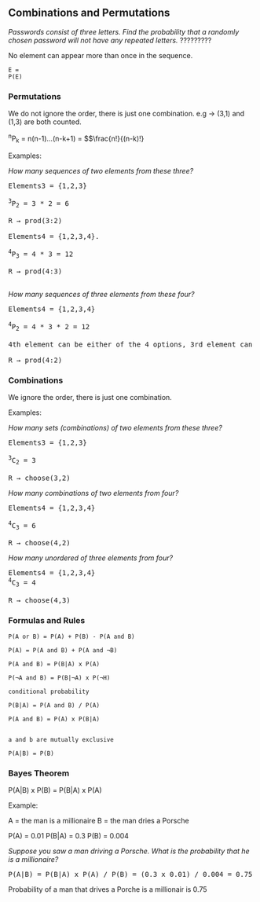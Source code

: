 ## Combinations and Permutations

_Passwords consist of three letters. Find the probability that a randomly chosen password will not have any repeated letters._
?????????

No element can appear more than once in the sequence.

```
E = 
P(E)

```


### Permutations

We do not ignore the order, there is just one combination.
e.g &rarr; (3,1) and (1,3) are both counted.

<sup>n</sup>P<sub>k</sub> = n(n-1)...(n-k+1) = $$\frac{n!}{(n-k)!}

Examples:

_How many sequences of two elements from these three?_

<pre>Elements3 = {1,2,3}

<sup>3</sup>P<sub>2</sub> = 3 * 2 = 6 

R &rarr; prod(3:2)

Elements4 = {1,2,3,4}.

<sup>4</sup>P<sub>3</sub> = 4 * 3 = 12

R &rarr; prod(4:3)

</pre> 

_How many sequences of three elements from these four?_

<pre>Elements4 = {1,2,3,4}

<sup>4</sup>P<sub>2</sub> = 4 * 3 * 2 = 12

4th element can be either of the 4 options, 3rd element can be 3 of the options etc...

R &rarr; prod(4:2)
</pre>

### Combinations
We ignore the order, there is just one combination.

Examples:

_How many sets (combinations) of two elements from these three?_

<pre>Elements3 = {1,2,3}

<sup>3</sup>C<sub>2</sub> = 3

R &rarr; choose(3,2)
</pre>

_How many combinations of two elements from four?_

<pre>
Elements4 = {1,2,3,4}

<sup>4</sup>C<sub>3</sub> = 6

R &rarr; choose(4,2)
</pre>

_How many unordered of three elements from four?_

<pre>
Elements4 = {1,2,3,4}
<sup>4</sup>C<sub>3</sub> = 4

R &rarr; choose(4,3)
</pre>

### Formulas and Rules
```
P(A or B) = P(A) + P(B) - P(A and B)

P(A) = P(A and B) + P(A and ¬B)

P(A and B) = P(B|A) x P(A)

P(¬A and B) = P(B|¬A) x P(¬H)

conditional probability

P(B|A) = P(A and B) / P(A) 

P(A and B) = P(A) x P(B|A)


a and b are mutually exclusive

P(A|B) = P(B)
```


### Bayes Theorem

P(A|B) x P(B) = P(B|A) x P(A)

Example:

A = the man is a millionaire
B = the man dries a Porsche

P(A) = 0.01
P(B|A) = 0.3
P(B) = 0.004

_Suppose you saw a man driving a Porsche. What is the probability that he is a millionaire?_
<pre>
P(A|B) = P(B|A) x P(A) / P(B) = (0.3 x 0.01) / 0.004 = 0.75
</pre>

Probability of a man that drives a Porche is a millionair is 0.75
